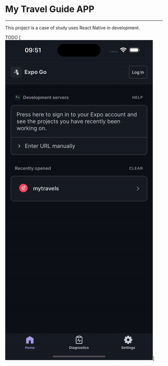 # My Travel Guide APP

---

This project is a case of study uses React Native in development.

TODO
[![Preview](https://raw.githubusercontent.com/luizkrlz/mytravelguide-app/main/docs/preview.gif)]

